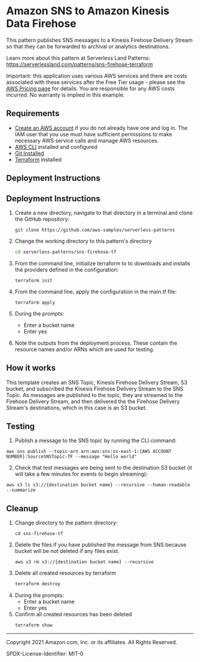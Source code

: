 # Amazon SNS to Amazon Kinesis Data Firehose

This pattern publishes SNS messages to a Kinesis Firehose Delivery Stream so that they can be forwarded to archival or analytics destinations.

Learn more about this pattern at Serverless Land Patterns: https://serverlessland.com/patterns/sns-firehose-terraform

Important: this application uses various AWS services and there are costs associated with these services after the Free Tier usage - please see the [AWS Pricing page](https://aws.amazon.com/pricing/) for details. You are responsible for any AWS costs incurred. No warranty is implied in this example.

## Requirements

* [Create an AWS account](https://portal.aws.amazon.com/gp/aws/developer/registration/index.html) if you do not already have one and log in. The IAM user that you use must have sufficient permissions to make necessary AWS service calls and manage AWS resources.
* [AWS CLI](https://docs.aws.amazon.com/cli/latest/userguide/install-cliv2.html) installed and configured
* [Git Installed](https://git-scm.com/book/en/v2/Getting-Started-Installing-Git)
* [Terraform](https://learn.hashicorp.com/tutorials/terraform/install-cli?in=terraform/aws-get-started) installed

## Deployment Instructions

## Deployment Instructions

1. Create a new directory, navigate to that directory in a terminal and clone the GitHub repository:
    ``` 
    git clone https://github.com/aws-samples/serverless-patterns
    ```

1. Change the working directory to this pattern's directory

   ```sh
   cd serverless-patterns/sns-firehose-tf
   ```

1. From the command line, initialize terraform to  to downloads and installs the providers defined in the configuration:
    ```
    terraform init
    ```
1. From the command line, apply the configuration in the main.tf file:
    ```
    terraform apply
    ```
1. During the prompts:
    * Enter a bucket name
    * Enter yes

1. Note the outputs from the deployment process. These contain the resource names and/or ARNs which are used for testing.

## How it works

This template creates an SNS Topic, Kinesis Firehose Delivery Stream, S3 bucket, and subscribed the Kinesis Firehose Delivery Stream to the SNS Topic. As messages are published to the topic, they are streamed to the Firehose Delivery Stream, and then delivered the the Firehose Delivery Stream's destinations, which in this case is an S3 bucket. 

## Testing

1. Publish a message to the SNS topic by running the CLI command: 
```
aws sns publish --topic-arn arn:aws:sns:us-east-1:{AWS ACCOUNT NUMBER}:SourceSNSTopic-TF --message "Hello world"
```

2. Check that test messages are being sent to the destination S3 bucket (it will take a few minutes for events to begin streaming):

```
aws s3 ls s3://{destination bucket name} --recursive --human-readable --summarize
```

## Cleanup

1. Change directory to the pattern directory:
    ```
    cd sns-firehose-tf
    ```
1. Delete the files if you have published the message from SNS because bucket will be not deleted if any files exist.
    ```
    aws s3 rm s3://{destination bucket name} --recursive
    ```
1. Delete all created resources by terraform
    ```bash
    terraform destroy
    ```
1. During the prompts:
    * Enter a bucket name
    * Enter yes
1. Confirm all created resources has been deleted
    ```bash
    terraform show
    ```
----
Copyright 2021 Amazon.com, Inc. or its affiliates. All Rights Reserved.

SPDX-License-Identifier: MIT-0
